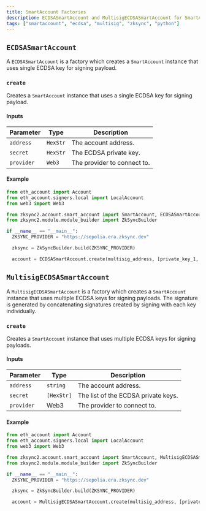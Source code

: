 ```yaml
---
title: SmartAccount Factories
description: ECDSASmartAccount and MultisigECDSASmartAccount for SmartAccount.
tags: ["smartaccount", "ecdsa", "multisig", "zksync", "python"]
---
```


## `ECDSASmartAccount`

A `ECDSASmartAccount` is a factory which creates a `SmartAccount` instance
that uses single ECDSA key for signing payload.

### `create`

Creates a `SmartAccount` instance that uses a single ECDSA key for signing payload.

#### Inputs

| Parameter  | Type    | Description                 |
| ---------- |---------| --------------------------- |
| `address`  | `HexStr` | The account address.        |
| `secret`   | `HexStr` | The ECDSA private key.      |
| `provider` | `Web3`   | The provider to connect to. |

#### Example

```python
from eth_account import Account
from eth_account.signers.local import LocalAccount
from web3 import Web3

from zksync2.account.smart_account import SmartAccount, ECDSASmartAccount
from zksync2.module.module_builder import ZkSyncBuilder

if __name__ == "__main__":
  ZKSYNC_PROVIDER = "https://sepolia.era.zksync.dev"

  zksync = ZkSyncBuilder.build(ZKSYNC_PROVIDER)

  account = ECDSASmartAccount.create(multisig_address, [private_key_1, private_key_2], self.zksync)
```

## `MultisigECDSASmartAccount`

A `MultisigECDSASmartAccount` is a factory which creates a `SmartAccount` instance
that uses multiple ECDSA keys for signing payloads.
The signature is generated by concatenating signatures created by signing with each key individually.

### `create`

Creates a `SmartAccount` instance that uses multiple ECDSA keys for signing payloads.

#### Inputs

| Parameter  | Type       | Description                         |
| ---------- |------------| ----------------------------------- |
| `address`  | `string`   | The account address.                |
| `secret`   | `[HexStr]` | The list of the ECDSA private keys. |
| `provider` | Web3       | The provider to connect to.         |

#### Example

```python
from eth_account import Account
from eth_account.signers.local import LocalAccount
from web3 import Web3

from zksync2.account.smart_account import SmartAccount, MultisigECDSASmartAccount
from zksync2.module.module_builder import ZkSyncBuilder

if __name__ == "__main__":
  ZKSYNC_PROVIDER = "https://sepolia.era.zksync.dev"

  zksync = ZkSyncBuilder.build(ZKSYNC_PROVIDER)

  account = MultisigECDSASmartAccount.create(multisig_address, [private_key_1, private_key_2], self.zksync)
```
